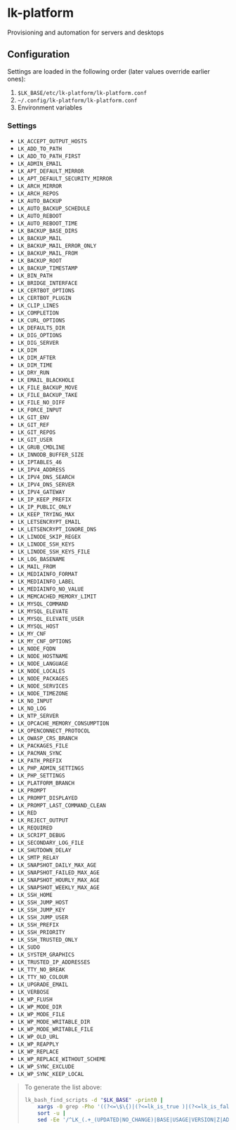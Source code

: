 # lk-platform
Provisioning and automation for servers and desktops

## Configuration
Settings are loaded in the following order (later values override earlier ones):
1. `$LK_BASE/etc/lk-platform/lk-platform.conf`
2. `~/.config/lk-platform/lk-platform.conf`
3. Environment variables

### Settings
- `LK_ACCEPT_OUTPUT_HOSTS`
- `LK_ADD_TO_PATH`
- `LK_ADD_TO_PATH_FIRST`
- `LK_ADMIN_EMAIL`
- `LK_APT_DEFAULT_MIRROR`
- `LK_APT_DEFAULT_SECURITY_MIRROR`
- `LK_ARCH_MIRROR`
- `LK_ARCH_REPOS`
- `LK_AUTO_BACKUP`
- `LK_AUTO_BACKUP_SCHEDULE`
- `LK_AUTO_REBOOT`
- `LK_AUTO_REBOOT_TIME`
- `LK_BACKUP_BASE_DIRS`
- `LK_BACKUP_MAIL`
- `LK_BACKUP_MAIL_ERROR_ONLY`
- `LK_BACKUP_MAIL_FROM`
- `LK_BACKUP_ROOT`
- `LK_BACKUP_TIMESTAMP`
- `LK_BIN_PATH`
- `LK_BRIDGE_INTERFACE`
- `LK_CERTBOT_OPTIONS`
- `LK_CERTBOT_PLUGIN`
- `LK_CLIP_LINES`
- `LK_COMPLETION`
- `LK_CURL_OPTIONS`
- `LK_DEFAULTS_DIR`
- `LK_DIG_OPTIONS`
- `LK_DIG_SERVER`
- `LK_DIM`
- `LK_DIM_AFTER`
- `LK_DIM_TIME`
- `LK_DRY_RUN`
- `LK_EMAIL_BLACKHOLE`
- `LK_FILE_BACKUP_MOVE`
- `LK_FILE_BACKUP_TAKE`
- `LK_FILE_NO_DIFF`
- `LK_FORCE_INPUT`
- `LK_GIT_ENV`
- `LK_GIT_REF`
- `LK_GIT_REPOS`
- `LK_GIT_USER`
- `LK_GRUB_CMDLINE`
- `LK_INNODB_BUFFER_SIZE`
- `LK_IPTABLES_46`
- `LK_IPV4_ADDRESS`
- `LK_IPV4_DNS_SEARCH`
- `LK_IPV4_DNS_SERVER`
- `LK_IPV4_GATEWAY`
- `LK_IP_KEEP_PREFIX`
- `LK_IP_PUBLIC_ONLY`
- `LK_KEEP_TRYING_MAX`
- `LK_LETSENCRYPT_EMAIL`
- `LK_LETSENCRYPT_IGNORE_DNS`
- `LK_LINODE_SKIP_REGEX`
- `LK_LINODE_SSH_KEYS`
- `LK_LINODE_SSH_KEYS_FILE`
- `LK_LOG_BASENAME`
- `LK_MAIL_FROM`
- `LK_MEDIAINFO_FORMAT`
- `LK_MEDIAINFO_LABEL`
- `LK_MEDIAINFO_NO_VALUE`
- `LK_MEMCACHED_MEMORY_LIMIT`
- `LK_MYSQL_COMMAND`
- `LK_MYSQL_ELEVATE`
- `LK_MYSQL_ELEVATE_USER`
- `LK_MYSQL_HOST`
- `LK_MY_CNF`
- `LK_MY_CNF_OPTIONS`
- `LK_NODE_FQDN`
- `LK_NODE_HOSTNAME`
- `LK_NODE_LANGUAGE`
- `LK_NODE_LOCALES`
- `LK_NODE_PACKAGES`
- `LK_NODE_SERVICES`
- `LK_NODE_TIMEZONE`
- `LK_NO_INPUT`
- `LK_NO_LOG`
- `LK_NTP_SERVER`
- `LK_OPCACHE_MEMORY_CONSUMPTION`
- `LK_OPENCONNECT_PROTOCOL`
- `LK_OWASP_CRS_BRANCH`
- `LK_PACKAGES_FILE`
- `LK_PACMAN_SYNC`
- `LK_PATH_PREFIX`
- `LK_PHP_ADMIN_SETTINGS`
- `LK_PHP_SETTINGS`
- `LK_PLATFORM_BRANCH`
- `LK_PROMPT`
- `LK_PROMPT_DISPLAYED`
- `LK_PROMPT_LAST_COMMAND_CLEAN`
- `LK_RED`
- `LK_REJECT_OUTPUT`
- `LK_REQUIRED`
- `LK_SCRIPT_DEBUG`
- `LK_SECONDARY_LOG_FILE`
- `LK_SHUTDOWN_DELAY`
- `LK_SMTP_RELAY`
- `LK_SNAPSHOT_DAILY_MAX_AGE`
- `LK_SNAPSHOT_FAILED_MAX_AGE`
- `LK_SNAPSHOT_HOURLY_MAX_AGE`
- `LK_SNAPSHOT_WEEKLY_MAX_AGE`
- `LK_SSH_HOME`
- `LK_SSH_JUMP_HOST`
- `LK_SSH_JUMP_KEY`
- `LK_SSH_JUMP_USER`
- `LK_SSH_PREFIX`
- `LK_SSH_PRIORITY`
- `LK_SSH_TRUSTED_ONLY`
- `LK_SUDO`
- `LK_SYSTEM_GRAPHICS`
- `LK_TRUSTED_IP_ADDRESSES`
- `LK_TTY_NO_BREAK`
- `LK_TTY_NO_COLOUR`
- `LK_UPGRADE_EMAIL`
- `LK_VERBOSE`
- `LK_WP_FLUSH`
- `LK_WP_MODE_DIR`
- `LK_WP_MODE_FILE`
- `LK_WP_MODE_WRITABLE_DIR`
- `LK_WP_MODE_WRITABLE_FILE`
- `LK_WP_OLD_URL`
- `LK_WP_REAPPLY`
- `LK_WP_REPLACE`
- `LK_WP_REPLACE_WITHOUT_SCHEME`
- `LK_WP_SYNC_EXCLUDE`
- `LK_WP_SYNC_KEEP_LOCAL`

> To generate the list above:
>
> ```bash
> lk_bash_find_scripts -d "$LK_BASE" -print0 |
>     xargs -0 grep -Pho '((?<=\$\{)|(?<=lk_is_true )|(?<=lk_is_false ))LK_[a-zA-Z0-9_]+\b(?!(\[[^]]+\])?\})' |
>     sort -u |
>     sed -Ee '/^LK_(.+_(UPDATED|NO_CHANGE)|BASE|USAGE|VERSION|Z|ADMIN_USERS|HOST_.+|MYSQL_(USERNAME|PASSWORD)|SHUTDOWN_ACTION)$/d' -e 's/.*/- `&`/'
> ```
